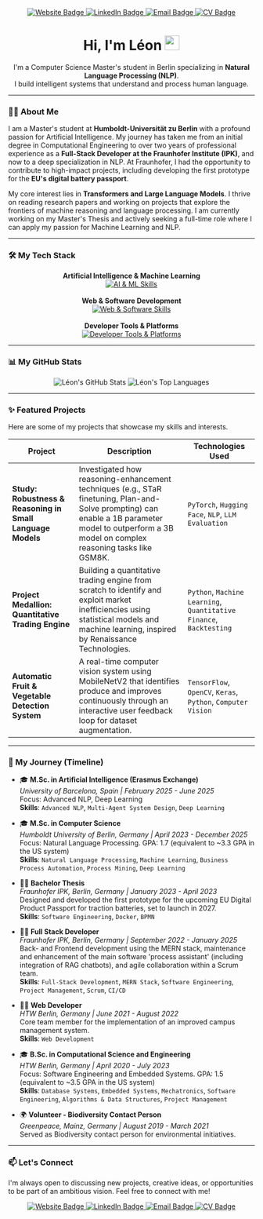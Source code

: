 <div id="badges" align="center">
  <a href="https://www.leonamiwagner.com" target="_blank">
    <img src="https://img.shields.io/badge/Website-4682B4?style=for-the-badge&logo=google-chrome&logoColor=white" alt="Website Badge"/>
  </a>
  <a href="https://www.linkedin.com/in/leon-ami-wagner/" target="_blank">
    <img src="https://img.shields.io/badge/LinkedIn-0A66C2?style=for-the-badge&logo=linkedin&logoColor=white" alt="LinkedIn Badge"/>
  </a>
  <a href="mailto:leon.ami.wagner@gmail.com">
    <img src="https://img.shields.io/badge/Email-D14836?style=for-the-badge&logo=gmail&logoColor=white" alt="Email Badge"/>
  </a>
  <a href="https://www.leonamiwagner.com/cv.pdf" target="_blank">
    <img src="https://img.shields.io/badge/Download-CV-1DB954?style=for-the-badge&logo=google-drive&logoColor=white" alt="CV Badge"/>
  </a>
</div>

<h1 align="center">
  Hi, I'm Léon
  <img src="https://media.giphy.com/media/hvRJCLFzcasrR4ia7z/giphy.gif" width="30px"/>
</h1>

<div align="center">
  I'm a Computer Science Master's student in Berlin specializing in <b>Natural Language Processing (NLP)</b>.
  <br>
  I build intelligent systems that understand and process human language.
</div>

---

### 👨‍💻 About Me

I am a Master's student at **Humboldt-Universität zu Berlin** with a profound passion for Artificial Intelligence. My journey has taken me from an initial degree in Computational Engineering to over two years of professional experience as a **Full-Stack Developer at the Fraunhofer Institute (IPK)**, and now to a deep specialization in NLP. At Fraunhofer, I had the opportunity to contribute to high-impact projects, including developing the first prototype for the **EU's digital battery passport**.

My core interest lies in **Transformers and Large Language Models**. I thrive on reading research papers and working on projects that explore the frontiers of machine reasoning and language processing. I am currently working on my Master's Thesis and actively seeking a full-time role where I can apply my passion for Machine Learning and NLP.

---

### 🛠️ My Tech Stack

<p align="center">
  <b>Artificial Intelligence & Machine Learning</b><br>
  <a href="https://skillicons.dev">
    <img src="https://skillicons.dev/icons?i=py,pytorch,tensorflow,scikitlearn,opencv" alt="AI & ML Skills" />
  </a>
  <br><br>
  <b>Web & Software Development</b><br>
  <a href="https://skillicons.dev">
    <img src="https://skillicons.dev/icons?i=ts,js,react,nextjs,nodejs,express,mongodb,tailwind,html,css,java,cpp,cs" alt="Web & Software Skills" />
  </a>
  <br><br>
  <b>Developer Tools & Platforms</b><br>
  <a href="https://skillicons.dev">
    <img src="https://skillicons.dev/icons?i=git,github,githubactions,docker,vscode,linux,arduino,raspberrypi,vercel" alt="Developer Tools & Platforms" />
  </a>
</p>

---

### 📊 My GitHub Stats

<p align="center">
  <img src="https://github-readme-stats.vercel.app/api?username=Leon-AW&show_icons=true&theme=tokyonight&include_all_commits=true&count_private=true&hide=issues,stars&hide_rank=true" alt="Léon's GitHub Stats" />
  <img src="https://github-readme-stats.vercel.app/api/top-langs/?username=Leon-AW&layout=compact&theme=tokyonight&exclude_repo=portfolio-app,Sprachsteuerung-der-Modellfabrik" alt="Léon's Top Languages" />
</p>

---

### ✨ Featured Projects

Here are some of my projects that showcase my skills and interests.

| Project                                                               | Description                                                                                                                                                                                            | Technologies Used                                                                  |
| --------------------------------------------------------------------- | ------------------------------------------------------------------------------------------------------------------------------------------------------------------------------------------------------- | ----------------------------------------------------------------------------- |
| **Study: Robustness & Reasoning in Small Language Models** | Investigated how reasoning-enhancement techniques (e.g., STaR finetuning, Plan-and-Solve prompting) can enable a 1B parameter model to outperform a 3B model on complex reasoning tasks like GSM8K. | `PyTorch`, `Hugging Face`, `NLP`, `LLM Evaluation`                              |
| **Project Medallion: Quantitative Trading Engine** | Building a quantitative trading engine from scratch to identify and exploit market inefficiencies using statistical models and machine learning, inspired by Renaissance Technologies.                 | `Python`, `Machine Learning`, `Quantitative Finance`, `Backtesting`             |
| **Automatic Fruit & Vegetable Detection System** | A real-time computer vision system using MobileNetV2 that identifies produce and improves continuously through an interactive user feedback loop for dataset augmentation.                          | `TensorFlow`, `OpenCV`, `Keras`, `Python`, `Computer Vision`                    |

---

### 🚀 My Journey (Timeline)

-   🎓 **M.Sc. in Artificial Intelligence (Erasmus Exchange)**
    <br>*University of Barcelona, Spain | February 2025 - June 2025*
    <br>Focus: Advanced NLP, Deep Learning
    <br>**Skills**: `Advanced NLP`, `Multi-Agent System Design`, `Deep Learning`

-   🎓 **M.Sc. in Computer Science**
    <br>*Humboldt University of Berlin, Germany | April 2023 - December 2025*
    <br>Focus: Natural Language Processing. GPA: 1.7 (equivalent to ~3.3 GPA in the US system)
    <br>**Skills**: `Natural Language Processing`, `Machine Learning`, `Business Process Automation`, `Process Mining`, `Deep Learning`

-   👨‍💻 **Bachelor Thesis**
    <br>*Fraunhofer IPK, Berlin, Germany | January 2023 - April 2023*
    <br>Designed and developed the first prototype for the upcoming EU Digital Product Passport for traction batteries, set to launch in 2027.
    <br>**Skills**: `Software Engineering`, `Docker`, `BPMN`

-   👨‍💻 **Full Stack Developer**
    <br>*Fraunhofer IPK, Berlin, Germany | September 2022 - January 2025*
    <br>Back- and Frontend development using the MERN stack, maintenance and enhancement of the main software 'process assistant' (including integration of RAG chatbots), and agile collaboration within a Scrum team.
    <br>**Skills**: `Full-Stack Development`, `MERN Stack`, `Software Engineering`, `Project Management`, `Scrum`, `CI/CD`

-   👨‍💻 **Web Developer**
    <br>*HTW Berlin, Germany | June 2021 - August 2022*
    <br>Core team member for the implementation of an improved campus management system.
    <br>**Skills**: `Web Development`

-   🎓 **B.Sc. in Computational Science and Engineering**
    <br>*HTW Berlin, Germany | April 2020 - July 2023*
    <br>Focus: Software Engineering and Embedded Systems. GPA: 1.5 (equivalent to ~3.5 GPA in the US system)
    <br>**Skills**: `Database Systems`, `Embedded Systems`, `Mechatronics`, `Software Engineering`, `Algorithms & Data Structures`, `Project Management`

-   🌍 **Volunteer - Biodiversity Contact Person**
    <br>*Greenpeace, Mainz, Germany | August 2019 - March 2021*
    <br>Served as Biodiversity contact person for environmental initiatives.

---

### 📫 Let's Connect

I'm always open to discussing new projects, creative ideas, or opportunities to be part of an ambitious vision. Feel free to connect with me!

<div id="badges" align="center">
  <a href="https://www.leonamiwagner.com" target="_blank">
    <img src="https://img.shields.io/badge/Website-4682B4?style=for-the-badge&logo=google-chrome&logoColor=white" alt="Website Badge"/>
  </a>
  <a href="https://www.linkedin.com/in/leon-ami-wagner/" target="_blank">
    <img src="https://img.shields.io/badge/LinkedIn-0A66C2?style=for-the-badge&logo=linkedin&logoColor=white" alt="LinkedIn Badge"/>
  </a>
  <a href="mailto:leon.ami.wagner@gmail.com">
    <img src="https://img.shields.io/badge/Email-D14836?style=for-the-badge&logo=gmail&logoColor=white" alt="Email Badge"/>
  </a>
  <a href="https://www.leonamiwagner.com/cv.pdf" target="_blank">
    <img src="https://img.shields.io/badge/Download-CV-1DB954?style=for-the-badge&logo=google-drive&logoColor=white" alt="CV Badge"/>
  </a>
</div>
